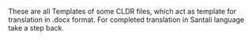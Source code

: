 These are all Templates of some CLDR files, which act as template for translation in .docx format. For completed translation in Santali language take a step back.